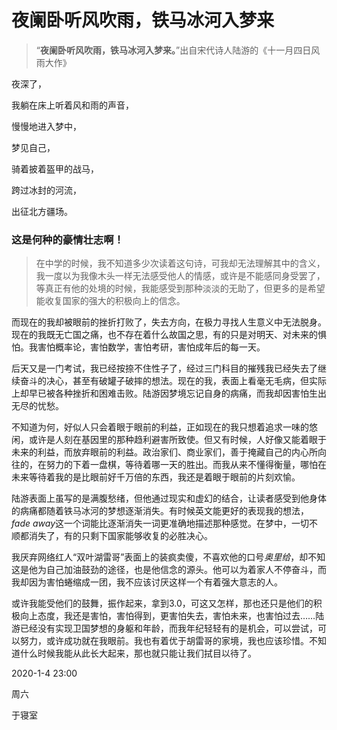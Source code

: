 # 夜阑卧听风吹雨，铁马冰河入梦来

> “**夜阑卧听风吹雨，铁马冰河入梦来。**”出自宋代诗人陆游的《十一月四日风雨大作》

夜深了，

我躺在床上听着风和雨的声音，

慢慢地进入梦中，

梦见自己，

骑着披着盔甲的战马，

跨过冰封的河流，

出征北方疆场。

### 这是何种的豪情壮志啊！

> 在中学的时候，我不知道多少次读着这句诗，可我却无法理解其中的含义，我一度以为我像木头一样无法感受他人的情感，或许是不能感同身受罢了，等真正有他的处境的时候，我能感受到那种淡淡的无助了，但更多的是希望能收复国家的强大的积极向上的信念。

而现在的我却被眼前的挫折打败了，失去方向，在极力寻找人生意义中无法脱身。现在的我既无亡国之痛，也不存在着什么故国之思，有的只是对明天、对未来的惧怕。我害怕概率论，害怕数学，害怕考研，害怕成年后的每一天。

后天又是一门考试，我已经按捺不住性子了，经过三门科目的摧残我已经失去了继续奋斗的决心，甚至有破罐子破摔的想法。现在的我，表面上看毫无毛病，但实际上却早已被各种挫折和困难击败。陆游因梦境忘记自身的病痛，而我却因害怕生出无尽的忧愁。

不知道为何，好似人只会着眼于眼前的利益，正如现在的我只想着追求一味的悠闲，或许是人刻在基因里的那种趋利避害所致使。但又有时候，人好像又能着眼于未来的利益，而放弃眼前的利益。政治家们、商业家们，善于掩藏自己的内心所向往的，在努力的下着一盘棋，等待着哪一天的胜出。而我从来不懂得衡量，哪怕在未来等待着我的是比眼前好千万倍的东西，我还是着眼于眼前的片刻欢愉。

陆游表面上虽写的是满腹愁绪，但他通过现实和虚幻的结合，让读者感受到他身体的病痛都随着铁马冰河的梦想逐渐消失。有时候英文能更好的表现我的想法，*fade away*这一个词能比逐渐消失一词更准确地描述那种感觉。在梦中，一切不顺都消失了，有的只剩下国家能够收复的必胜决心。

我厌弃网络红人“双叶湖雷哥”表面上的装疯卖傻，不喜欢他的口号*奥里给*，却不知这是他为自己加油鼓劲的途径，也是他信念的源头。他可以为着家人不停奋斗，而我却因为害怕蜷缩成一团，我不应该讨厌这样一个有着强大意志的人。

或许我能受他们的鼓舞，振作起来，拿到3.0，可这又怎样，那也还只是他们的积极向上态度，我还是害怕，害怕得到，更害怕失去，害怕未来，也害怕过去……陆游已经没有实现卫国梦想的身躯和年龄，而我年纪轻轻有的是机会，可以尝试，可以努力，或许成功就在我眼前。我也有着优于胡雷哥的家境，我也应该珍惜。不知道什么时候我能从此长大起来，那也就只能让我们拭目以待了。

2020-1-4 23:00

周六

于寝室